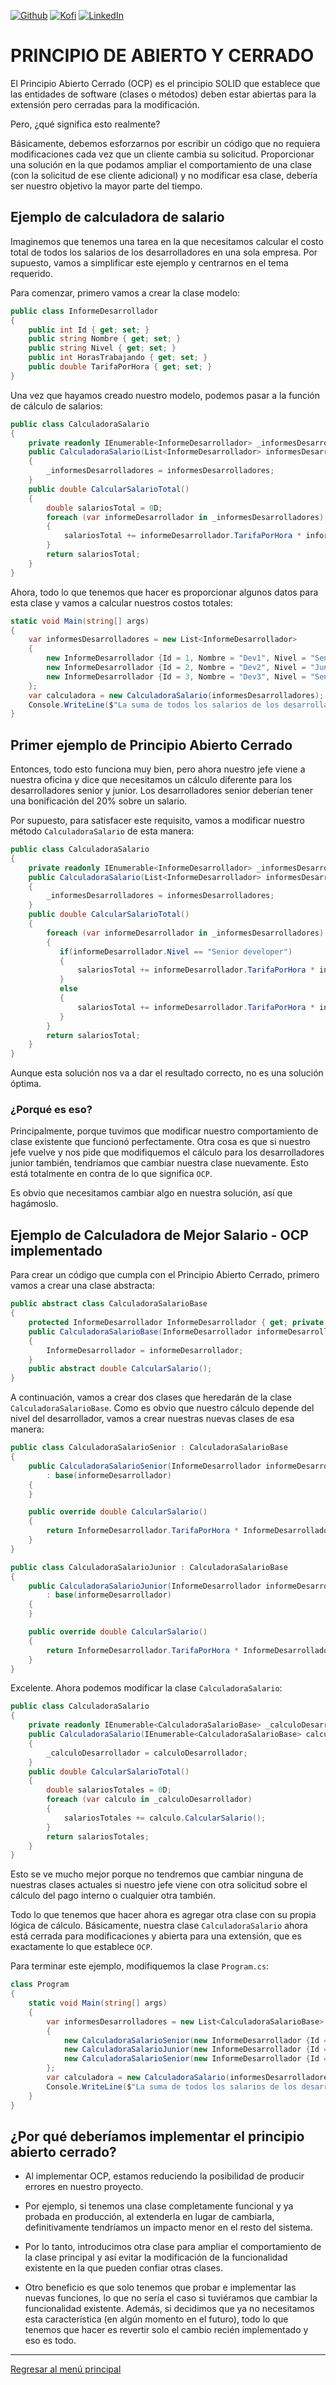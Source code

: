 [![Github][github-shield]][github-url]
[![Kofi][kofi-shield]][kofi-url]
[![LinkedIn][linkedin-shield]][linkedin-url]

# PRINCIPIO DE ABIERTO Y CERRADO

El Principio Abierto Cerrado (OCP) es el principio SOLID que establece que las entidades de software (clases o métodos) deben estar abiertas para la extensión pero cerradas para la modificación.

Pero, ¿qué significa esto realmente?

Básicamente, debemos esforzarnos por escribir un código que no requiera modificaciones cada vez que un cliente cambia su solicitud. Proporcionar una solución en la que podamos ampliar el comportamiento de una clase (con la solicitud de ese cliente adicional) y no modificar esa clase, debería ser nuestro objetivo la mayor parte del tiempo.

## Ejemplo de calculadora de salario

Imaginemos que tenemos una tarea en la que necesitamos calcular el costo total de todos los salarios de los desarrolladores en una sola empresa. Por supuesto, vamos a simplificar este ejemplo y centrarnos en el tema requerido.

Para comenzar, primero vamos a crear la clase modelo:

```csharp
public class InformeDesarrollador
{
    public int Id { get; set; }
    public string Nombre { get; set; }
    public string Nivel { get; set; }
    public int HorasTrabajando { get; set; }
    public double TarifaPorHora { get; set; }
}
```

Una vez que hayamos creado nuestro modelo, podemos pasar a la función de cálculo de salarios:

```csharp
public class CalculadoraSalario
{
    private readonly IEnumerable<InformeDesarrollador> _informesDesarrolladores;
    public CalculadoraSalario(List<InformeDesarrollador> informesDesarrolladores)
    {
        _informesDesarrolladores = informesDesarrolladores;
    }
    public double CalcularSalarioTotal()
    {
        double salariosTotal = 0D;
        foreach (var informeDesarrollador in _informesDesarrolladores)
        {
            salariosTotal += informeDesarrollador.TarifaPorHora * informeDesarrollador.HorasTrabajando;
        }
        return salariosTotal;
    }
}
```

Ahora, todo lo que tenemos que hacer es proporcionar algunos datos para esta clase y vamos a calcular nuestros costos totales:

```csharp
static void Main(string[] args)
{
    var informesDesarrolladores = new List<InformeDesarrollador>
    {
        new InformeDesarrollador {Id = 1, Nombre = "Dev1", Nivel = "Senior developer", TarifaPorHora  = 30.5, HorasTrabajando = 160 },
        new InformeDesarrollador {Id = 2, Nombre = "Dev2", Nivel = "Junior developer", TarifaPorHora  = 20, HorasTrabajando = 150 },
        new InformeDesarrollador {Id = 3, Nombre = "Dev3", Nivel = "Senior developer", TarifaPorHora  = 30.5, HorasTrabajando = 180 }
    };
    var calculadora = new CalculadoraSalario(informesDesarrolladores);
    Console.WriteLine($"La suma de todos los salarios de los desarrolladores es {calculadora.CalcularSalarioTotal()} dolares");
}
```

## Primer ejemplo de Principio Abierto Cerrado

Entonces, todo esto funciona muy bien, pero ahora nuestro jefe viene a nuestra oficina y dice que necesitamos un cálculo diferente para los desarrolladores senior y junior. Los desarrolladores senior deberían tener una bonificación del 20% sobre un salario.

Por supuesto, para satisfacer este requisito, vamos a modificar nuestro método `CalculadoraSalario` de esta manera:

```csharp
public class CalculadoraSalario
{
    private readonly IEnumerable<InformeDesarrollador> _informesDesarrolladores;
    public CalculadoraSalario(List<InformeDesarrollador> informesDesarrolladores)
    {
        _informesDesarrolladores = informesDesarrolladores;
    }
    public double CalcularSalarioTotal()
    {
        foreach (var informeDesarrollador in _informesDesarrolladores)
        {
           if(informeDesarrollador.Nivel == "Senior developer")
           {
               salariosTotal += informeDesarrollador.TarifaPorHora * informeDesarrollador.HorasTrabajando * 1.2;
           }
           else
           {
               salariosTotal += informeDesarrollador.TarifaPorHora * informeDesarrollador.HorasTrabajando;
           }
        }
        return salariosTotal;
    }
}
```

Aunque esta solución nos va a dar el resultado correcto, no es una solución óptima.

### ¿Porqué es eso?

Principalmente, porque tuvimos que modificar nuestro comportamiento de clase existente que funcionó perfectamente. Otra cosa es que si nuestro jefe vuelve y nos pide que modifiquemos el cálculo para los desarrolladores junior también, tendríamos que cambiar nuestra clase nuevamente. Esto está totalmente en contra de lo que significa `OCP`.

Es obvio que necesitamos cambiar algo en nuestra solución, así que hagámoslo.

## Ejemplo de Calculadora de Mejor Salario - OCP implementado

Para crear un código que cumpla con el Principio Abierto Cerrado, primero vamos a crear una clase abstracta:

```csharp
public abstract class CalculadoraSalarioBase
{
    protected InformeDesarrollador InformeDesarrollador { get; private set; }
    public CalculadoraSalarioBase(InformeDesarrollador informeDesarrollador)
    {
        InformeDesarrollador = informeDesarrollador;
    }
    public abstract double CalcularSalario();
}
```

A continuación, vamos a crear dos clases que heredarán de la clase `CalculadoraSalarioBase`. Como es obvio que nuestro cálculo depende del nivel del desarrollador, vamos a crear nuestras nuevas clases de esa manera:

```csharp
public class CalculadoraSalarioSenior : CalculadoraSalarioBase
{
    public CalculadoraSalarioSenior(InformeDesarrollador informeDesarrollador)
        : base(informeDesarrollador)
    {
    }

    public override double CalcularSalario()
    {
        return InformeDesarrollador.TarifaPorHora * InformeDesarrollador.HorasTrabajando * 1.2;
    }
}
```

```csharp
public class CalculadoraSalarioJunior : CalculadoraSalarioBase
{
    public CalculadoraSalarioJunior(InformeDesarrollador informeDesarrollador)
        : base(informeDesarrollador)
    {
    }

    public override double CalcularSalario()
    {
        return InformeDesarrollador.TarifaPorHora * InformeDesarrollador.HorasTrabajando;
    }
}
```

Excelente. Ahora podemos modificar la clase `CalculadoraSalario`:

```csharp
public class CalculadoraSalario
{
    private readonly IEnumerable<CalculadoraSalarioBase> _calculoDesarrollador;
    public CalculadoraSalario(IEnumerable<CalculadoraSalarioBase> calculoDesarrollador)
    {
        _calculoDesarrollador = calculoDesarrollador;
    }
    public double CalcularSalarioTotal()
    {
        double salariosTotales = 0D;
        foreach (var calculo in _calculoDesarrollador)
        {
            salariosTotales += calculo.CalcularSalario();
        }
        return salariosTotales;
    }
}
```

Esto se ve mucho mejor porque no tendremos que cambiar ninguna de nuestras clases actuales si nuestro jefe viene con otra solicitud sobre el cálculo del pago interno o cualquier otra también.

Todo lo que tenemos que hacer ahora es agregar otra clase con su propia lógica de cálculo. Básicamente, nuestra clase `CalculadoraSalario` ahora está cerrada para modificaciones y abierta para una extensión, que es exactamente lo que establece `OCP`.

Para terminar este ejemplo, modifiquemos la clase `Program.cs`:

```csharp
class Program
{
    static void Main(string[] args)
    {
        var informesDesarrolladores = new List<CalculadoraSalarioBase>
        {
            new CalculadoraSalarioSenior(new InformeDesarrollador {Id = 1, Nombre = "Dev1", Nivel = "Senior developer", TarifaPorHora  = 30.5, HorasTrabajando = 160 }),
            new CalculadoraSalarioJunior(new InformeDesarrollador {Id = 2, Nombre = "Dev2", Nivel = "Junior developer", TarifaPorHora  = 20, HorasTrabajando = 150 }),
            new CalculadoraSalarioSenior(new InformeDesarrollador {Id = 3, Nombre = "Dev3", Nivel = "Senior developer", TarifaPorHora  = 30.5, HorasTrabajando = 180 })
        };
        var calculadora = new CalculadoraSalario(informesDesarrolladores);
        Console.WriteLine($"La suma de todos los salarios de los desarrolladores es {calculadora.CalcularSalarioTotal()} dolares");
    }
} 
```

## ¿Por qué deberíamos implementar el principio abierto cerrado?

- Al implementar OCP, estamos reduciendo la posibilidad de producir errores en nuestro proyecto.

- Por ejemplo, si tenemos una clase completamente funcional y ya probada en producción, al extenderla en lugar de cambiarla, definitivamente tendríamos un impacto menor en el resto del sistema.

- Por lo tanto, introducimos otra clase para ampliar el comportamiento de la clase principal y así evitar la modificación de la funcionalidad existente en la que pueden confiar otras clases.

- Otro beneficio es que solo tenemos que probar e implementar las nuevas funciones, lo que no sería el caso si tuviéramos que cambiar la funcionalidad existente. Además, si decidimos que ya no necesitamos esta característica (en algún momento en el futuro), todo lo que tenemos que hacer es revertir solo el cambio recién implementado y eso es todo.

---
[Regresar al menú principal](https://github.com/FernandoCalmet/dotnet-6-essencial)

<!--- reference style links --->
[github-shield]: https://img.shields.io/badge/-@fernandocalmet-%23181717?style=flat-square&logo=github
[github-url]: https://github.com/fernandocalmet
[kofi-shield]: https://img.shields.io/badge/-@fernandocalmet-%231DA1F2?style=flat-square&logo=kofi&logoColor=ff5f5f
[kofi-url]: https://ko-fi.com/fernandocalmet
[linkedin-shield]: https://img.shields.io/badge/-fernandocalmet-blue?style=flat-square&logo=Linkedin&logoColor=white&link=https://www.linkedin.com/in/fernandocalmet
[linkedin-url]: https://www.linkedin.com/in/fernandocalmet